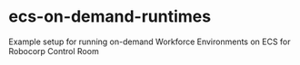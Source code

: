 # ecs-on-demand-runtimes
Example setup for running on-demand Workforce Environments on ECS for Robocorp Control Room
